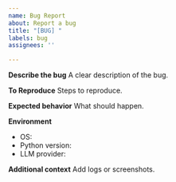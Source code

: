 ```yaml
---
name: Bug Report
about: Report a bug
title: "[BUG] "
labels: bug
assignees: ''

---
```


**Describe the bug**
A clear description of the bug.

**To Reproduce**
Steps to reproduce.

**Expected behavior**
What should happen.

**Environment**
- OS: 
- Python version: 
- LLM provider: 

**Additional context**
Add logs or screenshots.
